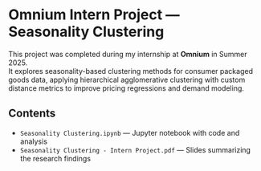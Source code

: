 # Omnium Intern Project — Seasonality Clustering

This project was completed during my internship at **Omnium** in Summer 2025.  
It explores seasonality-based clustering methods for consumer packaged goods data, applying hierarchical agglomerative clustering with custom distance metrics to improve pricing regressions and demand modeling.

## Contents
- `Seasonality Clustering.ipynb` — Jupyter notebook with code and analysis  
- `Seasonality Clustering - Intern Project.pdf` — Slides summarizing the research findings  
